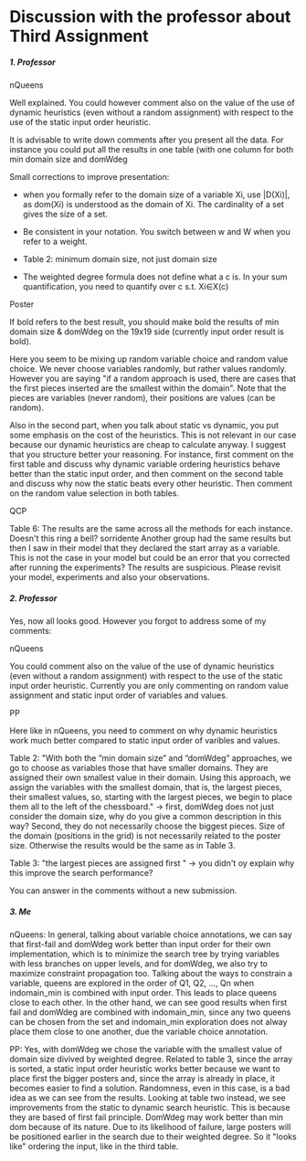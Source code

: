 # Discussion with the professor about Third Assignment 

##### 1. Professor 
nQueens

Well explained. You could however comment also on the value of the use of dynamic heuristics (even without a random assignment) with respect to the use of the static input order heuristic. 

It is advisable to write down comments after you present all the data. For instance you could put all the results in one table (with one column for both min domain size and domWdeg

Small corrections to improve presentation: 

- when you formally refer to the domain size of a variable Xi, use |D(Xi)|, as dom(Xi) is understood as the domain of Xi. The cardinality of a set gives the size of a set. 

- Be consistent in your notation. You switch between w and W when you refer to a weight. 

- Table 2: minimum domain size, not just domain size

- The weighted degree formula does not define what a c is. In your sum quantification, you need to quantify over c s.t. Xi∈X(c)

Poster

If bold refers to the best result, you should make bold the results of min domain size & domWdeg on the 19x19 side (currently input order result is bold). 

Here you seem to be mixing up random variable choice and random value choice. We never choose variables randomly, but rather values randomly. However you are saying "if a random approach is used, there are cases that the first pieces inserted are the smallest within the domain". Note that the pieces are variables (never random), their positions are values (can be random). 

Also in the second part, when you talk about static vs dynamic, you put some emphasis on the cost of the heuristics. This is not relevant in our case because our dynamic heuristics are cheap to calculate anyway. I suggest that you structure better your reasoning. For instance,  first comment on the first table and discuss why dynamic variable ordering heuristics behave better than the static input order, and then comment on the second table and discuss why now the static beats every other heuristic. Then comment on the random value selection in both tables. 


QCP

Table 6: The results are the same across all the methods for each instance. Doesn't this ring a bell? sorridente Another group had the same results but then I saw in their model that they declared the start array as a variable. This is not the case in your model but could be an error  that you corrected after running the experiments? The results are suspicious. Please revisit your model, experiments and also your observations. 

##### 2. Professor
Yes, now all looks good. However you forgot to address some of my comments:

nQueens

You could comment also on the value of the use of dynamic heuristics (even without a random assignment) with respect to the use of the static input order heuristic. Currently you are only commenting on random value assignment and static input order of variables and values.

PP

Here like in nQueens, you need to comment on why dynamic heuristics work much better compared to static input order of varibles and values.

Table 2: "With both the ”min domain size” and ”domWdeg” approaches, we go to choose as variables those that have smaller domains. They are assigned their own smallest value in their domain. Using this approach, we assign the variables with the smallest domain, that is, the largest pieces, their smallest values, so, starting with the largest pieces, we begin to place them all to the left of the chessboard." -> first, domWdeg does not just consider the domain size, why do you give a common description in this way? Second, they do not necessarily choose the biggest pieces. Size of the domain (positions in the grid) is not necessarily related to the poster size. Otherwise the results would be the same as in Table 3.

Table 3: "the largest pieces are assigned first " -> you didn't oy explain why this improve the search performance?

You can answer in the comments without a new submission.

##### 3. Me
nQueens:
In general, talking about variable choice annotations, we can say that first-fail and domWdeg work better than input order for their own implementation, which is to minimize the search tree by trying variables with less branches on upper levels, and for domWdeg, we also try to maximize constraint propagation too.
Talking about the ways to constrain a variable, queens are explored in the order of Q1, Q2, ..., Qn when indomain_min is combined with input order. This leads to place queens close to each other. In the other hand, we can see good results when first fail and domWdeg are combined with indomain_min, since any two queens can be chosen from the set and indomain_min exploration does not alway place them close to one another, due the variable choice annotation.

PP:
Yes, with domWdeg we chose the variable with the smallest value of domain size divived by weighted degree. Related to table 3, since the array is sorted, a static input order heuristic works better because we want to place first the bigger posters and, since the array is already in place, it becomes easier to find a solution. Randomness, even in this case, is a bad idea as we can see from the results.
Looking at table two instead, we see improvements from the static to dynamic search heuristic. This is because they are based of first fail principle. DomWdeg may work better than min dom because of its nature. Due to its likelihood of failure, large posters will be positioned earlier in the search due to their weighted degree. So it "looks like" ordering the input, like in the third table.

